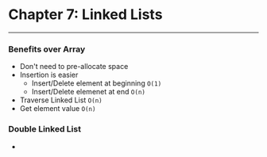 # **Chapter 7: Linked Lists**
---

### Benefits over Array
- Don't need to pre-allocate space 
- Insertion is easier 
    - Insert/Delete element at beginning `O(1)`
    - Insert/Delete elemenet at end `O(n)`
- Traverse Linked List `O(n)`
- Get element value `O(n)`


### Double Linked List
- 